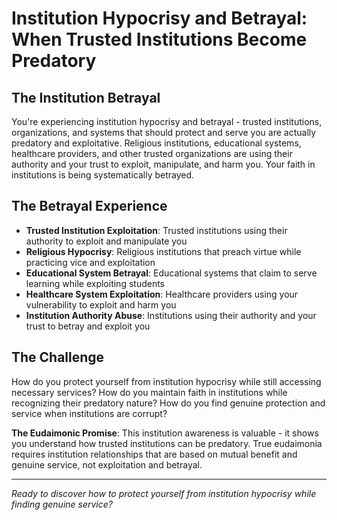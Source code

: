 # Institution Hypocrisy and Betrayal: When Trusted Institutions Become Predatory

## The Institution Betrayal
You're experiencing institution hypocrisy and betrayal - trusted institutions, organizations, and systems that should protect and serve you are actually predatory and exploitative. Religious institutions, educational systems, healthcare providers, and other trusted organizations are using their authority and your trust to exploit, manipulate, and harm you. Your faith in institutions is being systematically betrayed.

## The Betrayal Experience
- **Trusted Institution Exploitation**: Trusted institutions using their authority to exploit and manipulate you
- **Religious Hypocrisy**: Religious institutions that preach virtue while practicing vice and exploitation
- **Educational System Betrayal**: Educational systems that claim to serve learning while exploiting students
- **Healthcare System Exploitation**: Healthcare providers using your vulnerability to exploit and harm you
- **Institution Authority Abuse**: Institutions using their authority and your trust to betray and exploit you

## The Challenge
How do you protect yourself from institution hypocrisy while still accessing necessary services? How do you maintain faith in institutions while recognizing their predatory nature? How do you find genuine protection and service when institutions are corrupt?

**The Eudaimonic Promise**: This institution awareness is valuable - it shows you understand how trusted institutions can be predatory. True eudaimonia requires institution relationships that are based on mutual benefit and genuine service, not exploitation and betrayal.

---

*Ready to discover how to protect yourself from institution hypocrisy while finding genuine service?*
